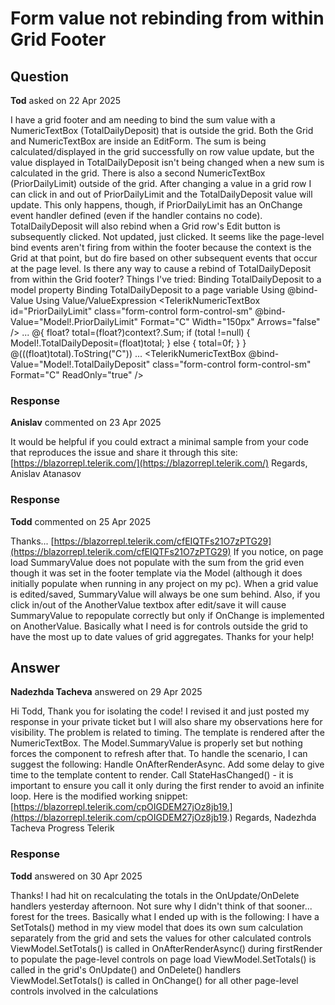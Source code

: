 # Form value not rebinding from within Grid Footer

## Question

**Tod** asked on 22 Apr 2025

I have a grid footer and am needing to bind the sum value with a NumericTextBox (TotalDailyDeposit) that is outside the grid. Both the Grid and NumericTextBox are inside an EditForm. The sum is being calculated/displayed in the grid successfully on row value update, but the value displayed in TotalDailyDeposit isn't being changed when a new sum is calculated in the grid. There is also a second NumericTextBox (PriorDailyLimit) outside of the grid. After changing a value in a grid row I can click in and out of PriorDailyLimit and the TotalDailyDeposit value will update. This only happens, though, if PriorDailyLimit has an OnChange event handler defined (even if the handler contains no code). TotalDailyDeposit will also rebind when a Grid row's Edit button is subsequently clicked. Not updated, just clicked. It seems like the page-level bind events aren't firing from within the footer because the context is the Grid at that point, but do fire based on other subsequent events that occur at the page level. Is there any way to cause a rebind of TotalDailyDeposit from within the Grid footer? Things I've tried: Binding TotalDailyDeposit to a model property Binding TotalDailyDeposit to a page variable Using @bind-Value Using Value/ValueExpression <TelerikNumericTextBox id="PriorDailyLimit" class="form-control form-control-sm" @bind-Value="Model!.PriorDailyLimit" Format="C" Width="150px" Arrows="false" /> ... <FooterTemplate> @{
float? total=(float?)context?.Sum;
if (total !=null)
{
Model!.TotalDailyDeposit=(float)total;
}
else
{
total=0f;
}
}
@(((float)total).ToString("C")) </FooterTemplate>... <TelerikNumericTextBox @bind-Value="Model!.TotalDailyDeposit" class="form-control form-control-sm" Format="C" ReadOnly="true" />

### Response

**Anislav** commented on 23 Apr 2025

It would be helpful if you could extract a minimal sample from your code that reproduces the issue and share it through this site: [https://blazorrepl.telerik.com/](https://blazorrepl.telerik.com/) Regards, Anislav Atanasov

### Response

**Todd** commented on 25 Apr 2025

Thanks... [https://blazorrepl.telerik.com/cfEIQTFs21O7zPTG29](https://blazorrepl.telerik.com/cfEIQTFs21O7zPTG29) If you notice, on page load SummaryValue does not populate with the sum from the grid even though it was set in the footer template via the Model (although it does initially populate when running in any project on my pc). When a grid value is edited/saved, SummaryValue will always be one sum behind. Also, if you click in/out of the AnotherValue textbox after edit/save it will cause SummaryValue to repopulate correctly but only if OnChange is implemented on AnotherValue. Basically what I need is for controls outside the grid to have the most up to date values of grid aggregates. Thanks for your help!

## Answer

**Nadezhda Tacheva** answered on 29 Apr 2025

Hi Todd, Thank you for isolating the code! I revised it and just posted my response in your private ticket but I will also share my observations here for visibility. The problem is related to timing. The template is rendered after the NumericTextBox. The Model.SummaryValue is properly set but nothing forces the component to refresh after that. To handle the scenario, I can suggest the following: Handle OnAfterRenderAsync. Add some delay to give time to the template content to render. Call StateHasChanged() - it is important to ensure you call it only during the first render to avoid an infinite loop. Here is the modified working snippet: [https://blazorrepl.telerik.com/cpOIGDEM27jOz8jb19.](https://blazorrepl.telerik.com/cpOIGDEM27jOz8jb19.) Regards, Nadezhda Tacheva Progress Telerik

### Response

**Todd** answered on 30 Apr 2025

Thanks! I had hit on recalculating the totals in the OnUpdate/OnDelete handlers yesterday afternoon. Not sure why I didn't think of that sooner... forest for the trees. Basically what I ended up with is the following: I have a SetTotals() method in my view model that does its own sum calculation separately from the grid and sets the values for other calculated controls ViewModel.SetTotals() is called in OnAfterRenderAsync() during firstRender to populate the page-level controls on page load ViewModel.SetTotals() is called in the grid's OnUpdate() and OnDelete() handlers ViewModel.SetTotals() is called in OnChange() for all other page-level controls involved in the calculations
